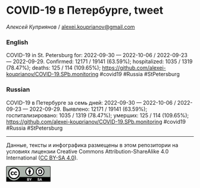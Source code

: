 COVID-19 в Петербурге, tweet
============================

*Алексей Куприянов* /
<a href="mailto:alexei.kouprianov@gmail.com" class="email">alexei.kouprianov@gmail.com</a>

### English

COVID-19 in St. Petersburg for: 2022-09-30 — 2022-10-06 / 2022-09-23 —
2022-09-29. Сonfirmed: 12171 / 19141 (63.59%); hospitalized: 1035 / 1319
(78.47%); deaths: 125 / 114 (109.65%);
<a href="https://github.com/alexei-kouprianov/COVID-19.SPb.monitoring" class="uri">https://github.com/alexei-kouprianov/COVID-19.SPb.monitoring</a>
\#covid19 \#Russia \#StPetersburg

### Russian

COVID-19 в Петербурге за семь дней: 2022-09-30 — 2022-10-06 / 2022-09-23
— 2022-09-29. Выявлено: 12171 / 19141 (63.59%); госпитализировано: 1035
/ 1319 (78.47%); умерших: 125 / 114 (109.65%);
<a href="https://github.com/alexei-kouprianov/COVID-19.SPb.monitoring" class="uri">https://github.com/alexei-kouprianov/COVID-19.SPb.monitoring</a>
\#covid19 \#Russia \#StPetersburg

------------------------------------------------------------------------

Данные, тексты и инфографика размещены в этом репозитории на условиях
лицензии Creative Commons Attribution-ShareAlike 4.0 International ([CC
BY-SA 4.0](https://creativecommons.org/licenses/by-sa/4.0/)).

![](../misc/CC-BY-SA-icon.png "CC-BY-SA")
